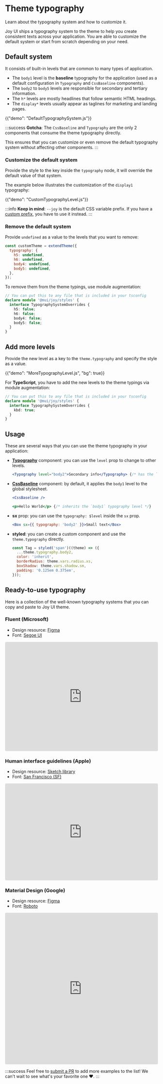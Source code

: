 # Theme typography

<p class="description">Learn about the typography system and how to customize it.</p>

Joy UI ships a typography system to the theme to help you create consistent texts across your application. You are able to customize the default system or start from scratch depending on your need.

## Default system

It consists of built-in levels that are common to many types of application.

- The `body1` level is the **baseline** typography for the application (used as a default configuration in `Typography` and `CssBaseline` components).
- The `body2` to `body5` levels are responsible for secondary and tertiary information.
- The `h*` levels are mostly headlines that follow semantic HTML headings.
- The `display*` levels usually appear as taglines for marketing and landing pages.

{{"demo": "DefaultTypographySystem.js"}}

:::success
**Gotcha**: The `CssBaseline` and `Typography` are the only 2 components that consume the theme typography directly.

This ensures that you can customize or even remove the default typography system without affecting other components.
:::

### Customize the default system

Provide the style to the key inside the `typography` node, it will override the default value of that system.

The example below illustrates the customization of the `display1` typography:

{{"demo": "CustomTypographyLevel.js"}}

:::info
**Keep in mind**: `--joy` is the default CSS variable prefix. If you have a [custom prefix](/joy-ui/customization/using-css-variables/#custom-prefix), you have to use it instead.
:::

### Remove the default system

Provide `undefined` as a value to the levels that you want to remove:

```js
const customTheme = extendTheme({
  typography: {
    h5: undefined,
    h6: undefined,
    body4: undefined,
    body5: undefined,
  },
});
```

To remove them from the theme typings, use module augmentation:

```ts
// You can put this to any file that is included in your tsconfig
declare module '@mui/joy/styles' {
  interface TypographySystemOverrides {
    h5: false;
    h6: false;
    body4: false;
    body5: false;
  }
}
```

## Add more levels

Provide the new level as a key to the `theme.typography` and specify the style as a value.

{{"demo": "MoreTypographyLevel.js", "bg": true}}

For **TypeScript**, you have to add the new levels to the theme typings via module augmentation:

```ts
// You can put this to any file that is included in your tsconfig
declare module '@mui/joy/styles' {
  interface TypographySystemOverrides {
    kbd: true;
  }
}
```

## Usage

These are several ways that you can use the theme typography in your application:

- [**Typography**](/joy-ui/react-typography/) component: you can use the `level` prop to change to other levels.

  ```jsx
  <Typography level="body2">Secondary info</Typography> {/* has the `body2` style */}
  ```

- [**CssBaseline**](/joy-ui/react-css-baseline/) component: by default, it applies the `body1` level to the global stylesheet.

  ```jsx
  <CssBaseline />

  <p>Hello World</p> {/* inherits the `body1` typography level */}
  ```

- **sx** prop: you can use the `typography: $level` inside the `sx` prop.

  ```jsx
  <Box sx={{ typography: 'body2' }}>Small text</Box>
  ```

- **styled**: you can create a custom component and use the `theme.typography` directly.

  ```jsx
  const Tag = styled('span')((theme) => ({
    ...theme.typography.body2,
    color: 'inherit',
    borderRadius: theme.vars.radius.xs,
    boxShadow: theme.vars.shadow.sm,
    padding: '0.125em 0.375em',
  }));
  ```

## Ready-to-use typography

Here is a collection of the well-known typography systems that you can copy and paste to Joy UI theme.

### Fluent (Microsoft)

- Design resource: [Figma](https://www.figma.com/community/file/836828295772957889)
- Font: [Segoe UI](https://learn.microsoft.com/en-us/typography/font-list/segoe-ui)

<iframe src="https://codesandbox.io/embed/joy-ui-fluent-typography-system-j86fct?module=%2Fdemo.tsx&fontsize=14&hidenavigation=1&theme=dark&view=preview"
     style="width:100%; height:360px; border:0; border-radius: 4px; overflow:hidden;"
     title="Joy UI - Fluent Typography System"
     allow="accelerometer; ambient-light-sensor; camera; encrypted-media; geolocation; gyroscope; hid; microphone; midi; payment; usb; vr; xr-spatial-tracking"
     sandbox="allow-forms allow-modals allow-popups allow-presentation allow-same-origin allow-scripts"
   ></iframe>

### Human interface guidelines (Apple)

- Design resource: [Sketch library](https://developer.apple.com/design/resources/)
- Font: [San Francisco (SF)](https://developer.apple.com/fonts/)

<iframe src="https://codesandbox.io/embed/joy-ui-human-interface-guidelines-typography-system-lkuz4d?module=%2Fdemo.tsx&fontsize=14&hidenavigation=1&theme=dark&view=preview"
     style="width:100%; height:320px; border:0; border-radius: 4px; overflow:hidden;"
     title="Joy UI - Human Interface Guidelines Typography System"
     allow="accelerometer; ambient-light-sensor; camera; encrypted-media; geolocation; gyroscope; hid; microphone; midi; payment; usb; vr; xr-spatial-tracking"
     sandbox="allow-forms allow-modals allow-popups allow-presentation allow-same-origin allow-scripts"
   ></iframe>

### Material Design (Google)

- Design resource: [Figma](https://www.figma.com/community/file/1035203688168086460)
- Font: [Roboto](https://fonts.google.com/specimen/Roboto)

<iframe src="https://codesandbox.io/embed/joy-ui-material-3-typography-system-lx044f?module=%2Fdemo.tsx&fontsize=14&hidenavigation=1&theme=dark&view=preview"
     style="width:100%; height:500px; border:0; border-radius: 4px; overflow:hidden;"
     title="Joy UI - Joy UI - Material 3 Typography System"
     allow="accelerometer; ambient-light-sensor; camera; encrypted-media; geolocation; gyroscope; hid; microphone; midi; payment; usb; vr; xr-spatial-tracking"
     sandbox="allow-forms allow-modals allow-popups allow-presentation allow-same-origin allow-scripts"
   ></iframe>

:::success
Feel free to [submit a PR](https://github.com/mui/material-ui/compare) to add more examples to the list! We can't wait to see what's your favorite one ❤️.
:::
